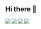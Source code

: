 ## Hi there 👋

<!--
**shubhaminnani/shubhaminnani** is a ✨ _special_ ✨ repository because its `README.md` (this file) appears on your GitHub profile.

Here are some ideas to get you started:

- 🔭 I’m currently working on ...
- 🌱 I’m currently learning ...
- 👯 I’m looking to collaborate on ...
- 🤔 I’m looking for help with ...
- 💬 Ask me about ...
- 📫 How to reach me: ...
- 😄 Pronouns: ...
- ⚡ Fun fact: ...
-->

<!--
<p align="center">
-->
<a href="https://scholar.google.com/citations?user=Aw0CjT8AAAAJ&hl=en" alt="Citation"><img src="https://img.shields.io/badge/Google%20Scholar-Profile-red" /></a>
<a href="https://orcid.org/0000-0003-3616-0308" alt="Citation"><img src="https://img.shields.io/badge/ORCID-Profile-green" /></a>
<a href="https://www.linkedin.com/in/shubhaminnani" alt="Citation"><img src="https://img.shields.io/badge/LinkedIn-Profile-blue" /></a>
<a href="https://twitter.com/innani8" alt="Citation"><img src="https://img.shields.io/twitter/follow/sarthakpati?style=social" /></a>
<!--
</p>
<a href="https://twitter.com/innani8" alt="Citation"><img src="https://img.shields.io/twitter/follow/sarthakpati?style=social" /></a>
-->
